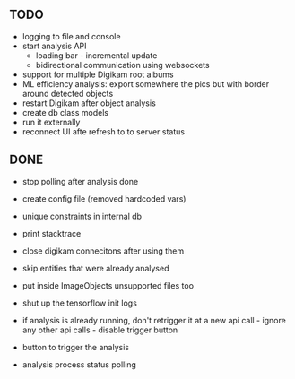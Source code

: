 ## TODO
- logging to file and console
- start analysis API    
    - loading bar - incremental update
    - bidirectional communication using websockets
- support for multiple Digikam root albums
- ML efficiency analysis: export somewhere the pics but with border around  detected objects
- restart Digikam after object analysis
- create db class models
- run it externally 
- reconnect UI afte refresh to to server status

## DONE
- stop polling after analysis done
- create config file (removed hardcoded vars)
- unique constraints in internal db
- print stacktrace
- close digikam connecitons after using them
- skip entities that were already analysed
- put inside ImageObjects unsupported files too
- shut up the tensorflow init logs

- if analysis is already running, don't retrigger it at a new api call 
        - ignore any other api calls
        - disable trigger button
- button to trigger the analysis
- analysis process status polling